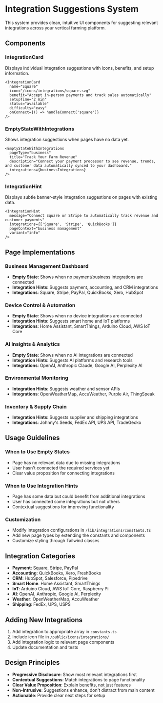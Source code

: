 # Integration Suggestions System

This system provides clean, intuitive UI components for suggesting relevant integrations across your vertical farming platform.

## Components

### IntegrationCard
Displays individual integration suggestions with icons, benefits, and setup information.

```tsx
<IntegrationCard
  name="Square"
  icon="/icons/integrations/square.svg"
  benefit="Accept in-person payments and track sales automatically"
  setupTime="2 min"
  status="available"
  difficulty="easy"
  onConnect={() => handleConnect('square')}
/>
```

### EmptyStateWithIntegrations
Shows integration suggestions when pages have no data yet.

```tsx
<EmptyStateWithIntegrations
  pageType="business"
  title="Track Your Farm Revenue"
  description="Connect your payment processor to see revenue, trends, and customer data automatically synced to your dashboard."
  integrations={businessIntegrations}
/>
```

### IntegrationHint
Displays subtle banner-style integration suggestions on pages with existing data.

```tsx
<IntegrationHint
  message="Connect Square or Stripe to automatically track revenue and customer payments"
  integrations={['Square', 'Stripe', 'QuickBooks']}
  pageContext="business management"
  variant="info"
/>
```

## Page Implementations

### Business Management Dashboard
- **Empty State**: Shows when no payment/business integrations are connected
- **Integration Hints**: Suggests payment, accounting, and CRM integrations
- **Integrations**: Square, Stripe, PayPal, QuickBooks, Xero, HubSpot

### Device Control & Automation
- **Empty State**: Shows when no device integrations are connected
- **Integration Hints**: Suggests smart home and IoT platforms
- **Integrations**: Home Assistant, SmartThings, Arduino Cloud, AWS IoT Core

### AI Insights & Analytics
- **Empty State**: Shows when no AI integrations are connected
- **Integration Hints**: Suggests AI platforms and research tools
- **Integrations**: OpenAI, Anthropic Claude, Google AI, Perplexity AI

### Environmental Monitoring
- **Integration Hints**: Suggests weather and sensor APIs
- **Integrations**: OpenWeatherMap, AccuWeather, Purple Air, ThingSpeak

### Inventory & Supply Chain
- **Integration Hints**: Suggests supplier and shipping integrations
- **Integrations**: Johnny's Seeds, FedEx API, UPS API, TradeGecko

## Usage Guidelines

### When to Use Empty States
- Page has no relevant data due to missing integrations
- User hasn't connected the required services yet
- Clear value proposition for connecting integrations

### When to Use Integration Hints
- Page has some data but could benefit from additional integrations
- User has connected some integrations but not others
- Contextual suggestions for improving functionality

### Customization
- Modify integration configurations in `/lib/integrations/constants.ts`
- Add new page types by extending the constants and components
- Customize styling through Tailwind classes

## Integration Categories

- **Payment**: Square, Stripe, PayPal
- **Accounting**: QuickBooks, Xero, FreshBooks
- **CRM**: HubSpot, Salesforce, Pipedrive
- **Smart Home**: Home Assistant, SmartThings
- **IoT**: Arduino Cloud, AWS IoT Core, Raspberry Pi
- **AI**: OpenAI, Anthropic, Google AI, Perplexity
- **Weather**: OpenWeatherMap, AccuWeather
- **Shipping**: FedEx, UPS, USPS

## Adding New Integrations

1. Add integration to appropriate array in `constants.ts`
2. Include icon file in `/public/icons/integrations/`
3. Add integration logic to relevant page components
4. Update documentation and tests

## Design Principles

- **Progressive Disclosure**: Show most relevant integrations first
- **Contextual Suggestions**: Match integrations to page functionality
- **Clear Value Proposition**: Explain benefits, not just features
- **Non-Intrusive**: Suggestions enhance, don't distract from main content
- **Actionable**: Provide clear next steps for setup 